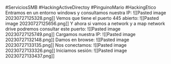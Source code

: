 #ServiciosSMB #HackingActiveDirectoy #PinguinoMario #HackingEtico 
Entramos en un entorno windows y consultamos nuestra IP:
![[Pasted image 20230727125328.png]]
Vemos que tiene el puerto 445 abierto:
![[Pasted image 20230727125656.png]]
Y ahora si vamos a network y a map network drive podremos consultar este puerto:
![[Pasted image 20230727125749.png]]
Cargamos nuestra IP:
![[Pasted image 20230727132148.png]]
Damos en browse:
![[Pasted image 20230727133135.png]]
Nos conectamos:
![[Pasted image 20230727133326.png]]
Iniciamos sesión:
![[Pasted image 20230727133437.png]]
